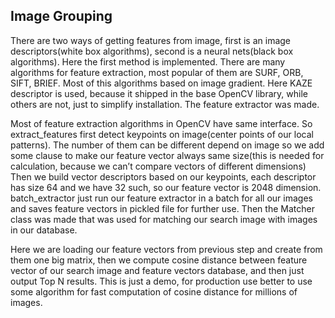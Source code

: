 ## Image Grouping

There are two ways of getting features from image, first is an image descriptors(white box algorithms), second is a neural nets(black box algorithms). Here the first method is implemented.
There are many algorithms for feature extraction, most popular of them are SURF, ORB, SIFT, BRIEF. Most of this algorithms based on image gradient. Here KAZE descriptor is used, because it shipped in the base OpenCV library, while others are not, just to simplify installation.
The feature extractor was made.

Most of feature extraction algorithms in OpenCV have same interface.
So extract_features first detect keypoints on image(center points of our local patterns). The number of them can be different depend on image so we add some clause to make our feature vector always same size(this is needed for calculation, because we can’t compare vectors of different dimensions)
Then we build vector descriptors based on our keypoints, each descriptor has size 64 and we have 32 such, so our feature vector is 2048 dimension.
batch_extractor just run our feature extractor in a batch for all our images and saves feature vectors in pickled file for further use.
Then the Matcher class was made that was used for matching our search image with images in our database.

Here we are loading our feature vectors from previous step and create from them one big matrix, then we compute cosine distance between feature vector of our search image and feature vectors database, and then just output Top N results.
This is just a demo, for production use better to use some algorithm for fast computation of cosine distance for millions of images.
